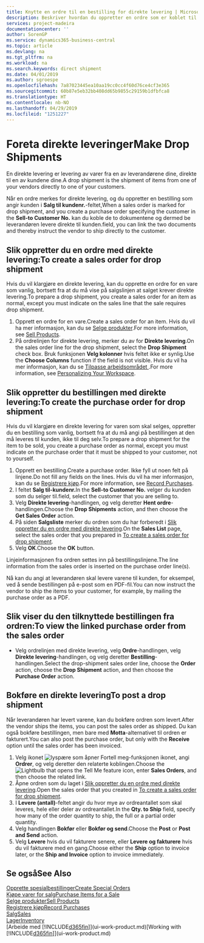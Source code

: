 ```yaml
---
title: Knytte en ordre til en bestilling for direkte levering | Microsoft-dokumentasjon
description: Beskriver hvordan du oppretter en ordre som er koblet til en bestilling, for å sikre levering direkte fra leverandøren til kunden.
services: project-madeira
documentationcenter: ''
author: SorenGP
ms.service: dynamics365-business-central
ms.topic: article
ms.devlang: na
ms.tgt_pltfrm: na
ms.workload: na
ms.search.keywords: direct shipment
ms.date: 04/01/2019
ms.author: sgroespe
ms.openlocfilehash: 7a87023445ea10aa19cc0cc4f60d76ce4cf3e365
ms.sourcegitcommit: 60b87e5eb32bb408dd65b9855c29159b1dfbfca8
ms.translationtype: HT
ms.contentlocale: nb-NO
ms.lasthandoff: 04/29/2019
ms.locfileid: "1251227"
---
```

# <a name="make-drop-shipments"></a><span data-ttu-id="6271c-103">Foreta direkte leveringer</span><span class="sxs-lookup"><span data-stu-id="6271c-103">Make Drop Shipments</span></span>
<span data-ttu-id="6271c-104">En direkte levering er levering av varer fra en av leverandørene dine, direkte til en av kundene dine.</span><span class="sxs-lookup"><span data-stu-id="6271c-104">A drop shipment is the shipment of items from one of your vendors directly to one of your customers.</span></span>

<span data-ttu-id="6271c-105">Når en ordre merkes for direkte levering, og du oppretter en bestilling som angir kunden i **Salg til kundenr.**-feltet,</span><span class="sxs-lookup"><span data-stu-id="6271c-105">When a sales order is marked for drop shipment, and you create a purchase order specifying the customer in the **Sell-to Customer No.**</span></span> <span data-ttu-id="6271c-106">kan du koble de to dokumentene og dermed be leverandøren levere direkte til kunden.</span><span class="sxs-lookup"><span data-stu-id="6271c-106">field, you can link the two documents and thereby instruct the vendor to ship directly to the customer.</span></span>

## <a name="to-create-a-sales-order-for-drop-shipment"></a><span data-ttu-id="6271c-107">Slik oppretter du en ordre med direkte levering:</span><span class="sxs-lookup"><span data-stu-id="6271c-107">To create a sales order for drop shipment</span></span>
<span data-ttu-id="6271c-108">Hvis du vil klargjøre en direkte levering, kan du opprette en ordre for en vare som vanlig, bortsett fra at du må vise på salgslinjen at salget krever direkte levering.</span><span class="sxs-lookup"><span data-stu-id="6271c-108">To prepare a drop shipment, you create a sales order for an item as normal, except you must indicate on the sales line that the sale requires drop shipment.</span></span>

1. <span data-ttu-id="6271c-109">Opprett en ordre for en vare.</span><span class="sxs-lookup"><span data-stu-id="6271c-109">Create a sales order for an item.</span></span> <span data-ttu-id="6271c-110">Hvis du vil ha mer informasjon, kan du se [Selge produkter](sales-how-sell-products.md).</span><span class="sxs-lookup"><span data-stu-id="6271c-110">For more information, see [Sell Products](sales-how-sell-products.md).</span></span>
2. <span data-ttu-id="6271c-111">På ordrelinjen for direkte levering, merker du av for **Direkte levering**.</span><span class="sxs-lookup"><span data-stu-id="6271c-111">On the sales order line for the drop shipment, select the **Drop Shipment** check box.</span></span> <span data-ttu-id="6271c-112">Bruk funksjonen **Velg kolonner** hvis feltet ikke er synlig.</span><span class="sxs-lookup"><span data-stu-id="6271c-112">Use the **Choose Columns** function if the field is not visible.</span></span> <span data-ttu-id="6271c-113">Hvis du vil ha mer informasjon, kan du se [Tilpasse arbeidsområdet ](ui-personalization-user.md).</span><span class="sxs-lookup"><span data-stu-id="6271c-113">For more information, see [Personalizing Your Workspace](ui-personalization-user.md).</span></span>

## <a name="to-create-the-purchase-order-for-drop-shipment"></a><span data-ttu-id="6271c-114">Slik oppretter du bestillingen med direkte levering:</span><span class="sxs-lookup"><span data-stu-id="6271c-114">To create the purchase order for drop shipment</span></span>
<span data-ttu-id="6271c-115">Hvis du vil klargjøre en direkte levering for varen som skal selges, oppretter du en bestilling som vanlig, bortsett fra at du må angi på bestillingen at den må leveres til kunden, ikke til deg selv.</span><span class="sxs-lookup"><span data-stu-id="6271c-115">To prepare a drop shipment for the item to be sold, you create a purchase order as normal, except you must indicate on the purchase order that it must be shipped to your customer, not to yourself.</span></span>

1. <span data-ttu-id="6271c-116">Opprett en bestilling.</span><span class="sxs-lookup"><span data-stu-id="6271c-116">Create a purchase order.</span></span> <span data-ttu-id="6271c-117">Ikke fyll ut noen felt på linjene.</span><span class="sxs-lookup"><span data-stu-id="6271c-117">Do not fill any fields on the lines.</span></span> <span data-ttu-id="6271c-118">Hvis du vil ha mer informasjon, kan du se [Registrere kjøp](purchasing-how-record-purchases.md).</span><span class="sxs-lookup"><span data-stu-id="6271c-118">For more information, see [Record Purchases](purchasing-how-record-purchases.md).</span></span>
2. <span data-ttu-id="6271c-119">I feltet **Salg til-kundenr.**</span><span class="sxs-lookup"><span data-stu-id="6271c-119">In the **Sell-to Customer No.**</span></span> <span data-ttu-id="6271c-120">velger du kunden som du selger til.</span><span class="sxs-lookup"><span data-stu-id="6271c-120">field, select the customer that you are selling to.</span></span>
3. <span data-ttu-id="6271c-121">Velg **Direkte levering**-handlingen, og velg deretter **Hent ordre**-handlingen.</span><span class="sxs-lookup"><span data-stu-id="6271c-121">Choose the **Drop Shipments** action, and then choose the **Get Sales Order** action.</span></span>
4. <span data-ttu-id="6271c-122">På siden **Salgsliste** merker du ordren som du har forberedt i [Slik oppretter du en ordre med direkte levering](sales-how-drop-shipment.md#to-create-a-sales-order-for-drop-shipment).</span><span class="sxs-lookup"><span data-stu-id="6271c-122">On the **Sales List** page, select the sales order that you prepared in [To create a sales order for drop shipment](sales-how-drop-shipment.md#to-create-a-sales-order-for-drop-shipment).</span></span>
5. <span data-ttu-id="6271c-123">Velg **OK**.</span><span class="sxs-lookup"><span data-stu-id="6271c-123">Choose the **OK** button.</span></span>

<span data-ttu-id="6271c-124">Linjeinformasjonen fra ordren settes inn på bestillingslinjene.</span><span class="sxs-lookup"><span data-stu-id="6271c-124">The line information from the sales order is inserted on the purchase order line(s).</span></span>

<span data-ttu-id="6271c-125">Nå kan du angi at leverandøren skal levere varene til kunden, for eksempel, ved å sende bestillingen på e-post som en PDF-fil.</span><span class="sxs-lookup"><span data-stu-id="6271c-125">You can now instruct the vendor to ship the items to your customer, for example, by mailing the purchase order as a PDF.</span></span>     

## <a name="to-view-the-linked-purchase-order-from-the-sales-order"></a><span data-ttu-id="6271c-126">Slik viser du den tilknyttede bestillingen fra ordren:</span><span class="sxs-lookup"><span data-stu-id="6271c-126">To view the linked purchase order from the sales order</span></span>
* <span data-ttu-id="6271c-127">Velg ordrelinjen med direkte levering, velg **Ordre**-handlingen, velg **Direkte levering**-handlingen, og velg deretter **Bestilling**-handlingen.</span><span class="sxs-lookup"><span data-stu-id="6271c-127">Select the drop-shipment sales order line, choose the **Order** action, choose the **Drop Shipment** action, and then choose the **Purchase Order** action.</span></span>

## <a name="to-post-a-drop-shipment"></a><span data-ttu-id="6271c-128">Bokføre en direkte levering</span><span class="sxs-lookup"><span data-stu-id="6271c-128">To post a drop shipment</span></span>
<span data-ttu-id="6271c-129">Når leverandøren har levert varene, kan du bokføre ordren som levert.</span><span class="sxs-lookup"><span data-stu-id="6271c-129">After the vendor ships the items, you can post the sales order as shipped.</span></span> <span data-ttu-id="6271c-130">Du kan også bokføre bestillingen, men bare med **Motta**-alternativet til ordren er fakturert.</span><span class="sxs-lookup"><span data-stu-id="6271c-130">You can also post the purchase order, but only with the **Receive** option until the sales order has been invoiced.</span></span>

1. <span data-ttu-id="6271c-131">Velg ikonet ![lyspære som åpner Fortell meg-funksjonen](media/ui-search/search_small.png "Fortell hva du vil gjøre") ikonet, angi **Ordrer**, og velg deretter den relaterte koblingen.</span><span class="sxs-lookup"><span data-stu-id="6271c-131">Choose the ![Lightbulb that opens the Tell Me feature](media/ui-search/search_small.png "Tell me what you want to do") icon, enter **Sales Orders**, and then choose the related link.</span></span>
2. <span data-ttu-id="6271c-132">Åpne ordren som du laget i [Slik oppretter du en ordre med direkte levering]().</span><span class="sxs-lookup"><span data-stu-id="6271c-132">Open the sales order that you created in [To create a sales order for drop shipment]().</span></span>
3. <span data-ttu-id="6271c-133">I **Levere (antall)**-feltet angir du hvor mye av ordreantallet som skal leveres, hele eller deler av ordreantallet.</span><span class="sxs-lookup"><span data-stu-id="6271c-133">In the **Qty. to Ship** field, specify how many of the order quantity to ship, the full or a partial order quantity.</span></span>
4. <span data-ttu-id="6271c-134">Velg handlingen **Bokfør** eller **Bokfør og send**.</span><span class="sxs-lookup"><span data-stu-id="6271c-134">Choose the **Post** or **Post and Send** action.</span></span>
5. <span data-ttu-id="6271c-135">Velg **Levere** hvis du vil fakturere senere, eller **Levere og fakturere** hvis du vil fakturere med en gang.</span><span class="sxs-lookup"><span data-stu-id="6271c-135">Choose either the **Ship** option to invoice later, or the **Ship and Invoice** option to invoice immediately.</span></span>

## <a name="see-also"></a><span data-ttu-id="6271c-136">Se også</span><span class="sxs-lookup"><span data-stu-id="6271c-136">See Also</span></span>
[<span data-ttu-id="6271c-137">Opprette spesialbestillinger</span><span class="sxs-lookup"><span data-stu-id="6271c-137">Create Special Orders</span></span>](sales-how-to-create-special-orders.md)  
[<span data-ttu-id="6271c-138">Kjøpe varer for salg</span><span class="sxs-lookup"><span data-stu-id="6271c-138">Purchase Items for a Sale</span></span>](purchasing-how-purchase-products-sale.md)  
[<span data-ttu-id="6271c-139">Selge produkter</span><span class="sxs-lookup"><span data-stu-id="6271c-139">Sell Products</span></span>](sales-how-sell-products.md)  
[<span data-ttu-id="6271c-140">Registrere kjøp</span><span class="sxs-lookup"><span data-stu-id="6271c-140">Record Purchases</span></span>](purchasing-how-record-purchases.md)  
[<span data-ttu-id="6271c-141">Salg</span><span class="sxs-lookup"><span data-stu-id="6271c-141">Sales</span></span>](sales-manage-sales.md)  
[<span data-ttu-id="6271c-142">Lager</span><span class="sxs-lookup"><span data-stu-id="6271c-142">Inventory</span></span>](inventory-manage-inventory.md)  
<span data-ttu-id="6271c-143">[Arbeide med [!INCLUDE[d365fin](includes/d365fin_md.md)]](ui-work-product.md)</span><span class="sxs-lookup"><span data-stu-id="6271c-143">[Working with [!INCLUDE[d365fin](includes/d365fin_md.md)]](ui-work-product.md)</span></span>
